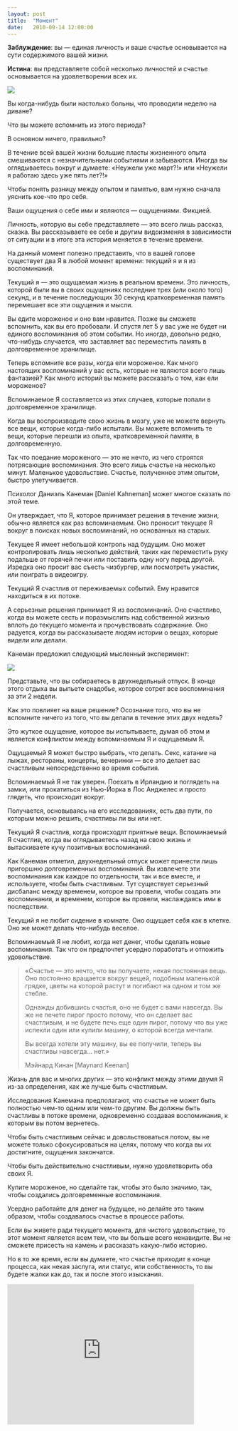 ```yaml
---
layout: post
title:  "Момент"
date:   2010-09-14 12:00:00
---
```

**Заблуждение**: вы — единая личность и ваше счастье основывается на сути содержимого вашей жизни.

**Истина**: вы представляете собой несколько личностей и счастье основывается на удовлетворении всех их.

<img class="image image-right" src="/img/the-moment/picture.jpg"/>

Вы когда-нибудь были настолько больны, что проводили неделю на диване?

Что вы можете вспомнить из этого периода?

В основном ничего, правильно?

В течение всей вашей жизни большие пласты жизненного опыта смешиваются с незначительными событиями и забываются. Иногда вы оглядываетесь вокруг и думаете: «Неужели уже март?!» или «Неужели я работаю здесь уже пять лет?!»

Чтобы понять разницу между опытом и памятью, вам нужно сначала уяснить кое-что про себя.

Ваши ощущения о себе ими и являются — ощущениями. Фикцией.

Личность, которую вы себе представляете — это всего лишь рассказ, сказка. Вы рассказываете ее себе и другим видоизменяя в зависимости от ситуации и в итоге эта история меняется в течение времени.

На данный момент полезно представить, что в вашей голове существует два Я в любой момент времени: текущий я и я из воспоминаний.

Текущий я — это ощущаемая жизнь в реальном времени. Это личность, которой были вы в своих ощущениях последние трех (или около того) секунд, и в течение последующих 30 секунд кратковременная память перемешает все эти ощущения и мысли.

Вы едите мороженое и оно вам нравится. Позже вы сможете вспомнить, как вы его пробовали. И спустя лет 5 у вас уже не будет ни единого воспоминания об этом событии. Но иногда, довольно редко, что-нибудь случается, что заставляет вас переместить память в долговременное хранилище.

Теперь вспомните все разы, когда ели мороженое. Как много настоящих воспоминаний у вас есть, которые не являются всего лишь фантазией? Как много историй вы можете рассказать о том, как ели мороженое?

Вспоминаемое Я составляется из этих случаев, которые попали в долговременное хранилище.

Когда вы воспроизводите свою жизнь в мозгу, уже не можете вернуть все вещи, которые когда-либо испытали. Вы можете вспомнить те вещи, которые перешли из опыта, кратковременной памяти, в долговременную.

Так что поедание мороженого — это не нечто, из чего строятся потрясающие воспоминания. Это всего лишь счастье на несколько минут. Маленькое удовольствие. Счастье, полученное этим опытом, быстро улетучивается.

Психолог Даниэль Канеман [Daniel Kahneman] может многое сказать по этой теме.

Он утверждает, что Я, которое принимает решения в течение жизни, обычно является как раз вспоминаемым. Оно проносит текущее Я вокруг в поисках новых воспоминаний, но основанных на старых.

Текущее Я имеет небольшой контроль над будущим. Оно может контролировать лишь несколько действий, таких как переместить руку подальше от горячей печки или поставить одну ногу перед другой. Изредка оно просит вас съесть чизбургер, или посмотреть ужастик, или поиграть в видеоигру.

Текущий Я счастлив от переживаемых событий. Ему нравится находиться в их потоке.

А серьезные решения принимает Я из воспоминаний. Оно счастливо, когда вы можете сесть и поразмыслить над собственной жизнью вплоть до текущего момента и прочувствовать содержание. Оно радуется, когда вы рассказываете людям истории о вещах, которые видели или делали.

Канеман предложил следующий мысленный эксперимент:

<img class="image image-right" src="/img/the-moment/castle.jpg"/>

Представьте, что вы собираетесь в двухнедельный отпуск. В конце этого отдыха вы выпьете снадобье, которое сотрет все воспоминания за эти 2 недели.

Как это повлияет на ваше решение? Осознание того, что вы не вспомните ничего из того, что вы делали в течение этих двух недель?

Это жуткое ощущение, которое вы испытываете, думая об этом и является конфликтом между вспоминаемым Я и ощущаемым Я.

Ощущаемый Я может быстро выбрать, что делать. Секс, катание на лыжах, рестораны, концерты, вечеринки — все это делает вас счастливым непосредственно во время события.

Вспоминаемый Я не так уверен. Поехать в Ирландию и поглядеть на замки, или прокатиться из Нью-Йорка в Лос Анджелес и просто глядеть, что происходит вокруг.

Получается, основываясь на его исследованиях, есть два пути, по которым можно решить, счастливы ли вы или нет.

Текущий Я счастлив, когда происходят приятные вещи. Вспоминаемый Я счастлив, когда вы оглядываетесь назад на свою жизнь и вытаскиваете кучу позитивных воспоминаний.

Как Канеман отметил, двухнедельный отпуск может принести лишь пригоршню долговременных воспоминаний. Вы извлечете эти воспоминания как каждое по отдельности, так и все вместе, и используете, чтобы быть счастливым. Тут существует серьезный дисбаланс между временем, которое вы провели, чтобы создать эти воспоминания, и временем, которое вы провели, наслаждаясь ими в последствии.

Текущий я не любит сидение в комнате. Оно ощущает себя как в клетке. Оно же может делать что-нибудь веселое.

Вспоминаемый Я не любит, когда нет денег, чтобы сделать новые воспоминания. Так что он предпочтет усердно поработать и отложить удовольствие.

<blockquote><p>«Счастье — это нечто, что вы получаете, некая постоянная вещь. Оно постоянно вращается вокруг вещей, подобным маленькой грядке, цветы на которой растут и погибают на одном и том же стебле.</p>
<p>Однажды добившись счастья, оно не будет с вами навсегда. Вы же не печете пирог просто потому, что он сделает вас счастливым, и не будете печь еще один пирог, потому что вы уже испекли один или купили машину, о которой всегда мечтали.</p>
<p>Вы всегда хотели эту машину, вы ее получили, теперь вы счастливы навсегда… нет.»</p>

<footer>Мэйнард Кинан [Maynard Keenan]</footer></blockquote>

Жизнь для вас и многих других — это конфликт между этими двумя Я из-за определения, как же лучше быть счастливым.

Исследования Канемана предполагают, что счастье не может быть полностью чем-то одним или чем-то другим. Вы должны быть счастливы в потоке времени, одновременно создавая воспоминания, к которым вы потом вернетесь.

Чтобы быть счастливым сейчас и довольствоваться потом, вы не можете только сфокусироваться на целях, потому что когда вы их достигните, ощущения закончатся.

Чтобы быть действительно счастливым, нужно удовлетворить оба своих Я.

Купите мороженое, но сделайте так, чтобы это было значимо, так, чтобы создались долговременные воспоминания.

Усердно работайте для денег на будущее, но делайте это таким образом, чтобы создавалось счастье в процессе работы.

Если вы живете ради текущего момента, для чистого удовольствие, то этот момент является всем тем, что вы больше всего ненавидите. Вы не сможете присесть на камень и рассказать какую-либо историю.

Но в то же время, если вы думаете, что счастье приходит в конце процесса, как некая заслуга, или статус, или собственность, то вы будете жалки как до, так и после этого изыскания.

<iframe width="420" height="315" src="https://www.youtube.com/embed/8dtixs0UhkI" frameborder="0" allowfullscreen></iframe>